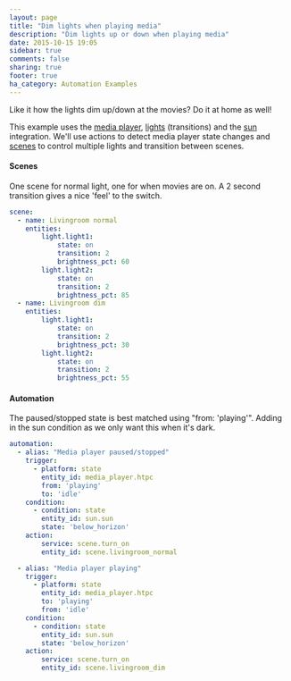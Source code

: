 ```yaml
---
layout: page
title: "Dim lights when playing media"
description: "Dim lights up or down when playing media"
date: 2015-10-15 19:05
sidebar: true
comments: false
sharing: true
footer: true
ha_category: Automation Examples
---
```


Like it how the lights dim up/down at the movies? Do it at home as well!

This example uses the [media player](/components/media_player/), [lights](/components/light/) (transitions) and the [sun](/components/sun/) integration. We'll use actions to detect media player state changes and [scenes](/components/scene/) to control multiple lights and transition between scenes.

#### Scenes
One scene for normal light, one for when movies are on. A 2 second transition gives a nice 'feel' to the switch.

```yaml
scene:
  - name: Livingroom normal
    entities:
        light.light1:
            state: on
            transition: 2
            brightness_pct: 60
        light.light2:
            state: on
            transition: 2
            brightness_pct: 85
  - name: Livingroom dim
    entities:
        light.light1:
            state: on
            transition: 2
            brightness_pct: 30
        light.light2:
            state: on
            transition: 2
            brightness_pct: 55
```


#### Automation 
The paused/stopped state is best matched using "from: 'playing'". Adding in the sun condition as we only want this when it's dark.

```yaml
automation:
  - alias: "Media player paused/stopped"
    trigger:
      - platform: state
        entity_id: media_player.htpc
        from: 'playing'
        to: 'idle'
    condition:
      - condition: state
        entity_id: sun.sun
        state: 'below_horizon'
    action:
        service: scene.turn_on
        entity_id: scene.livingroom_normal

  - alias: "Media player playing"
    trigger:
      - platform: state
        entity_id: media_player.htpc
        to: 'playing'
        from: 'idle'
    condition:
      - condition: state
        entity_id: sun.sun
        state: 'below_horizon'
    action:
        service: scene.turn_on
        entity_id: scene.livingroom_dim
```

